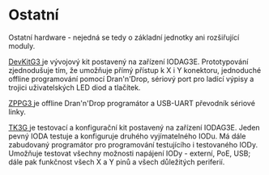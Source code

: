 # Ostatní

Ostatní hardware - nejedná se tedy o základní jednotky ani rozšiřující moduly.

[DevKitG3 ](https://docu.byzance.cz/~/edit/primary/hardware-a-programovani/hardware/ostatni/devkitg3)je vývojový kit postavený na zařízení IODAG3E. Prototypování zjednodušuje tím, že umožňuje přímý přístup k X i Y konektoru, jednoduché offline programování pomocí Dran'n'Drop, sériový port pro ladící výpisy a trojici uživatelských LED diod a tlačítek.

[ZPPG3 ](https://docu.byzance.cz/~/edit/primary/hardware-a-programovani/hardware/ostatni/daplink)je offline Dran'n'Drop programátor a USB-UART převodník sériové linky. 

[TK3G ](https://docu.byzance.cz/~/edit/primary/hardware-a-programovani/hardware/ostatni/tk3g)je testovací a konfigurační kit postavený na zařízení IODAG3E. Jeden pevný IODA testuje a konfiguruje druhého vyjímatelného IODu. Má dále zabudovaný programátor pro programování testujícího i testovaného IODy. Umožňuje testovat všechny možnosti napájení IODy - externí, PoE, USB; dále pak funkčnost všech X a Y pinů a všech důležitých periferií.


